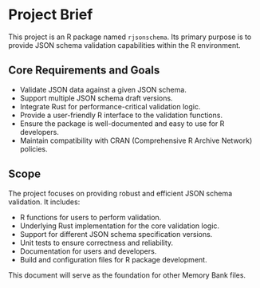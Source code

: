# Project Brief

This project is an R package named `rjsonschema`. Its primary purpose is to provide JSON schema validation capabilities within the R environment.

## Core Requirements and Goals

*   Validate JSON data against a given JSON schema.
*   Support multiple JSON schema draft versions.
*   Integrate Rust for performance-critical validation logic.
*   Provide a user-friendly R interface to the validation functions.
*   Ensure the package is well-documented and easy to use for R developers.
*   Maintain compatibility with CRAN (Comprehensive R Archive Network) policies.

## Scope

The project focuses on providing robust and efficient JSON schema validation. It includes:

*   R functions for users to perform validation.
*   Underlying Rust implementation for the core validation logic.
*   Support for different JSON schema specification versions.
*   Unit tests to ensure correctness and reliability.
*   Documentation for users and developers.
*   Build and configuration files for R package development.

This document will serve as the foundation for other Memory Bank files.
